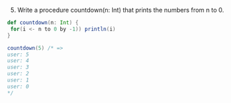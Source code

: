 5. Write a procedure countdown(n: Int) that prints the numbers from n to 0.

```scala
def countdown(n: Int) {
 for(i <- n to 0 by -1)) println(i)
}

countdown(5) /* =>
user: 5
user: 4
user: 3
user: 2
user: 1
user: 0
*/
```
